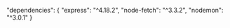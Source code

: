  "dependencies": {
    "express": "^4.18.2",
    "node-fetch": "^3.3.2",
    "nodemon": "^3.0.1"
  }
